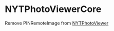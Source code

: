 # NYTPhotoViewerCore
Remove PINRemoteImage from [NYTPhotoViewer](https://github.com/nytimes/NYTPhotoViewer)
